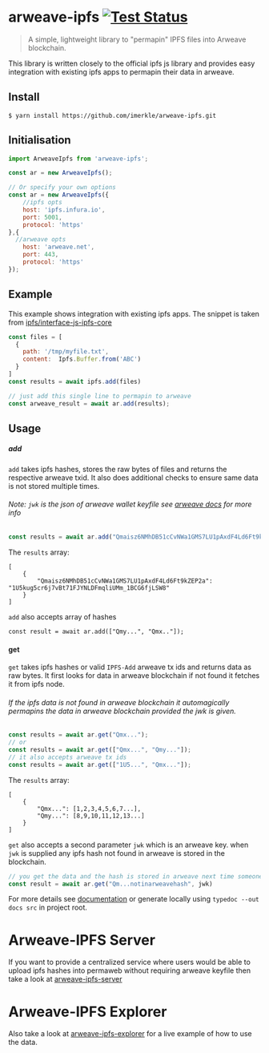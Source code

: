 # arweave-ipfs [![Test Status](https://github.com/imerkle/arweave-ipfs/workflows/CI/badge.svg)](https://github.com/imerkle/arweave-ipfs/actions)

> A simple, lightweight library to "permapin" IPFS files into Arweave blockchain.

This library is written closely to the official ipfs js library and provides easy integration with existing ipfs apps to permapin their data in arweave.


## Install

```
$ yarn install https://github.com/imerkle/arweave-ipfs.git
```


## Initialisation

```js
import ArweaveIpfs from 'arweave-ipfs';

const ar = new ArweaveIpfs();

// Or specify your own options
const ar = new ArweaveIpfs({
    //ipfs opts
    host: 'ipfs.infura.io',
    port: 5001,
    protocol: 'https' 
},{
  //arweave opts
    host: 'arweave.net',
    port: 443,
    protocol: 'https'
});

```
## Example

This example shows integration with existing ipfs apps.
The snippet is taken from [ipfs/interface-js-ipfs-core](https://github.com/ipfs/interface-js-ipfs-core/blob/master/SPEC/FILES.md#add)

```js
const files = [
  {
    path: '/tmp/myfile.txt',
    content:  Ipfs.Buffer.from('ABC')
  }
]
const results = await ipfs.add(files)

// just add this single line to permapin to arweave
const arweave_result = await ar.add(results);
```
## Usage

##### add

`add` takes ipfs hashes, stores the raw bytes of files and returns the respective arweave txid. It also does additional checks to ensure same data is not stored multiple times.

###### Note: `jwk` is the json of arweave wallet keyfile see [arweave docs](https://github.com/ArweaveTeam/arweave-js#create-a-new-wallet-and-private-key) for more info

```js
const results = await ar.add("Qmaisz6NMhDB51cCvNWa1GMS7LU1pAxdF4Ld6Ft9kZEP2a", jwk);
```
The `results` array:
```
[
    {
        "Qmaisz6NMhDB51cCvNWa1GMS7LU1pAxdF4Ld6Ft9kZEP2a": "1U5kug5cr6j7vBt71FJYNLDFmqliUMm_1BCG6fjLSW8"
    }
]
```

`add` also accepts array of hashes
```
const result = await ar.add(["Qmy...", "Qmx.."]);
```

#### get

`get` takes ipfs hashes or valid `IPFS-Add` arweave tx ids and returns data as raw bytes.
It first looks for data in arweave blockchain if not found it fetches it from ipfs node.
###### If the ipfs data is not found in arweave blockchain it automagically permapins the data in arweave blockchain provided the jwk is given. 

```js
const results = await ar.get("Qmx...");
// or
const results = await ar.get(["Qmx...", "Qmy..."]);
// it also accepts arweave tx ids
const results = await ar.get(["1U5...", "Qmx..."]);

```

The `results` array:
```
[
    {
        "Qmx...": [1,2,3,4,5,6,7...],
        "Qmy...": [8,9,10,11,12,13...]
    }
]
```

`get` also accepts a second parameter `jwk` which is an arweave key. when `jwk` is supplied any ipfs hash not found in arweave is stored in the blockchain.

```js
// you get the data and the hash is stored in arweave next time someone tries to fetch it
const result = await ar.get("Qm...notinarweavehash", jwk)
```

For more details see [documentation](https://arweave.net/quKGogRQdoygnckHV0vj_oTfIIRjnn-fETBfQT9kWX4) or generate locally using `typedoc --out docs src` in project root.

# Arweave-IPFS Server

If you want to provide a centralized service where users would be able to upload ipfs hashes into permaweb without requiring arweave keyfile then take a look at [arweave-ipfs-server](https://github.com/imerkle/arweave-ipfs-server)

# Arweave-IPFS Explorer

Also take a look at [arweave-ipfs-explorer](https://github.com/imerkle/arweave-ipfs-explorer) for a live example of how to use the data.

